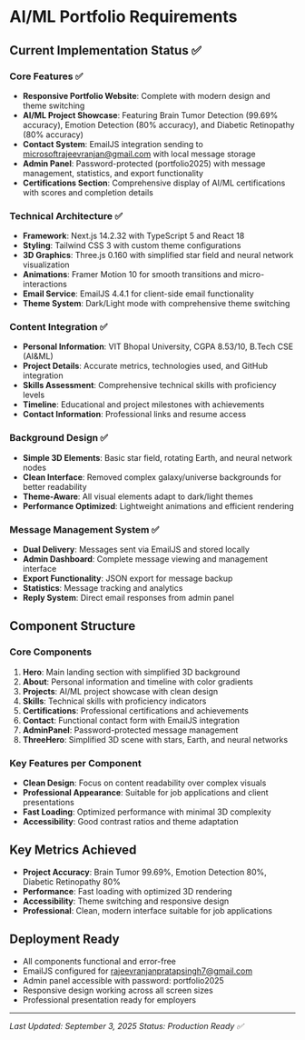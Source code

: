 # AI/ML Portfolio Requirements

## Current Implementation Status ✅

### Core Features ✅
- **Responsive Portfolio Website**: Complete with modern design and theme switching
- **AI/ML Project Showcase**: Featuring Brain Tumor Detection (99.69% accuracy), Emotion Detection (80% accuracy), and Diabetic Retinopathy (80% accuracy)
- **Contact System**: EmailJS integration sending to microsoftrajeevranjan@gmail.com with local message storage
- **Admin Panel**: Password-protected (portfolio2025) with message management, statistics, and export functionality
- **Certifications Section**: Comprehensive display of AI/ML certifications with scores and completion details

### Technical Architecture ✅
- **Framework**: Next.js 14.2.32 with TypeScript 5 and React 18
- **Styling**: Tailwind CSS 3 with custom theme configurations
- **3D Graphics**: Three.js 0.160 with simplified star field and neural network visualization
- **Animations**: Framer Motion 10 for smooth transitions and micro-interactions
- **Email Service**: EmailJS 4.4.1 for client-side email functionality
- **Theme System**: Dark/Light mode with comprehensive theme switching

### Content Integration ✅
- **Personal Information**: VIT Bhopal University, CGPA 8.53/10, B.Tech CSE (AI&ML)
- **Project Details**: Accurate metrics, technologies used, and GitHub integration
- **Skills Assessment**: Comprehensive technical skills with proficiency levels
- **Timeline**: Educational and project milestones with achievements
- **Contact Information**: Professional links and resume access

### Background Design ✅
- **Simple 3D Elements**: Basic star field, rotating Earth, and neural network nodes
- **Clean Interface**: Removed complex galaxy/universe backgrounds for better readability
- **Theme-Aware**: All visual elements adapt to dark/light themes
- **Performance Optimized**: Lightweight animations and efficient rendering

### Message Management System ✅
- **Dual Delivery**: Messages sent via EmailJS and stored locally
- **Admin Dashboard**: Complete message viewing and management interface
- **Export Functionality**: JSON export for message backup
- **Statistics**: Message tracking and analytics
- **Reply System**: Direct email responses from admin panel

## Component Structure

### Core Components
1. **Hero**: Main landing section with simplified 3D background
2. **About**: Personal information and timeline with color gradients
3. **Projects**: AI/ML project showcase with clean design
4. **Skills**: Technical skills with proficiency indicators
5. **Certifications**: Professional certifications and achievements
6. **Contact**: Functional contact form with EmailJS integration
7. **AdminPanel**: Password-protected message management
8. **ThreeHero**: Simplified 3D scene with stars, Earth, and neural networks

### Key Features per Component
- **Clean Design**: Focus on content readability over complex visuals
- **Professional Appearance**: Suitable for job applications and client presentations
- **Fast Loading**: Optimized performance with minimal 3D complexity
- **Accessibility**: Good contrast ratios and theme adaptation

## Key Metrics Achieved
- **Project Accuracy**: Brain Tumor 99.69%, Emotion Detection 80%, Diabetic Retinopathy 80%
- **Performance**: Fast loading with optimized 3D rendering
- **Accessibility**: Theme switching and responsive design
- **Professional**: Clean, modern interface suitable for job applications

## Deployment Ready
- All components functional and error-free
- EmailJS configured for rajeevranjanpratapsingh7@gmail.com
- Admin panel accessible with password: portfolio2025
- Responsive design working across all screen sizes
- Professional presentation ready for employers

---
*Last Updated: September 3, 2025*
*Status: Production Ready ✅*
